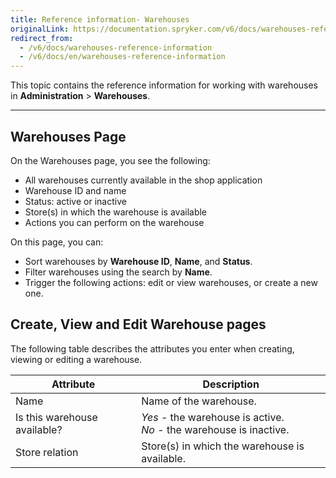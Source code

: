 ```yaml
---
title: Reference information- Warehouses
originalLink: https://documentation.spryker.com/v6/docs/warehouses-reference-information
redirect_from:
  - /v6/docs/warehouses-reference-information
  - /v6/docs/en/warehouses-reference-information
---
```


This topic contains the reference information for working with warehouses in **Administration** > **Warehouses**.
***
## Warehouses Page
On the Warehouses page, you see the following:
* All warehouses currently available in the shop application
* Warehouse ID and name
* Status: active or inactive
* Store(s) in which the warehouse is available
* Actions you can perform on the warehouse

On this page, you can:

* Sort warehouses by **Warehouse ID**, **Name**, and **Status**.
* Filter warehouses using the search by **Name**.
* Trigger the following actions: edit or view warehouses, or create a new one.


## Create, View and Edit Warehouse pages
The following table describes the attributes you enter when creating, viewing or editing a warehouse.

| Attribute | Description |
| --- | --- |
| Name | Name of the warehouse. |
| Is this warehouse available? | *Yes* - the warehouse is active.</br>*No* - the warehouse is inactive. |
| Store relation | Store(s) in which the warehouse is available. |


